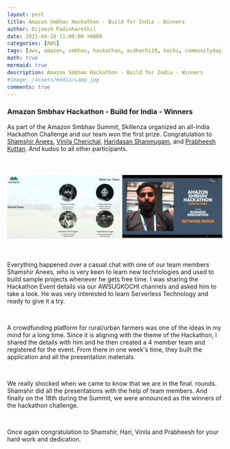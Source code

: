 ```yaml
---
layout: post
title: Amazon Smbhav Hackathon - Build for India - Winners
author: Dijeesh Padinharethil
date: 2021-04-18 11:00:00 +0800
categories: [AWS]
tags: [aws, amazon, smbhav, hackathon, acdkochi19, kochi, communityday]
math: true
mermaid: true
description: Amazon Smbhav Hackathon - Build for India - Winners
#image: /assets/media/Lamp.jpg
comments: true
---
```




### Amazon Smbhav Hackathon - Build for India - Winners

As part of the Amazon Smbhav Summit, Skillenza organized an all-India Hackathon Challenge and our team won the first prize.   Congratulation to [Shamshir Anees](https://www.linkedin.com/in/shamshiranees/), [Vinila Cherichal](https://www.linkedin.com/in/vinila-cherichal-04b267119/), [Haridasan Shanmugam](https://www.linkedin.com/in/haridasan/), and [Prabheesh Kuttan](https://www.linkedin.com/in/prabeesh-kavungal-326908a4/). And kudos to all other participants. 

<br>

![Team Info](https://raw.githubusercontent.com/dijeesh/dijeesh.github.io/master/assets/media/amazon-smbhav-hackathon-challenge.png)

<br>

Everything happened over a casual chat with one of our team members Shamshir Anees, who is very keen to learn new technologies and used to build sample projects whenever he gets free time. I was sharing the Hackathon Event details via our AWSUGKOCHI channels and asked him to take a look. He was very interested to learn Serverless Technology and ready to give it a try. 

<br>

A crowdfunding platform for rural/urban farmers was one of the ideas in my mind for a long time. Since it is aligning with the theme of the Hackathon, I shared the details with him and he then created a 4 member team and registered for the event. From there in one week's time, they built the application and all the presentation materials.  

<br>

We really shocked when we came to know that we are in the final.  rounds. Shamshir did all the presentations with the help of team members. And finally on the 18th during the Summit, we were announced as the winners of the hackathon challenge. 

<br>

Once again congratulation to Shamshir, Hari, Vinila and Prabheesh for your hard work and dedication. 
